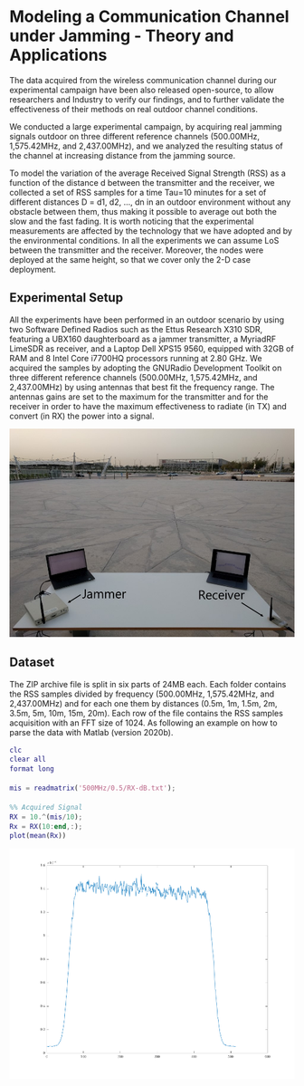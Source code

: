 # Modeling a Communication Channel under Jamming - Theory and Applications

The data acquired from the wireless communication channel during our experimental campaign have been also released open-source, to allow researchers and Industry to verify our findings, and to further validate the effectiveness of their methods on real outdoor channel conditions.

We conducted a large experimental campaign, by acquiring real jamming signals outdoor on three different reference channels (500.00MHz, 1,575.42MHz, and 2,437.00MHz), and we analyzed the resulting status of the channel at increasing distance from the jamming source.

To model the variation of the average Received Signal Strength (RSS) as a function of the distance d between the transmitter and the receiver, we collected a set of RSS samples for a time Tau=10 minutes for a set of different distances D = d1, d2, ..., dn in an outdoor environment without any obstacle between them, thus making it possible to average out both the slow and the fast fading. It is worth noticing that the experimental measurements are affected by the technology that we have adopted and by the environmental conditions. In all the experiments we can assume LoS between the transmitter and the receiver. Moreover, the nodes were deployed at the same height, so that we cover only the 2-D case deployment.

## Experimental Setup

All the experiments have been performed in an outdoor scenario by using two Software Defined Radios such as the Ettus Research X310 SDR, featuring a UBX160 daughterboard as a jammer transmitter, a MyriadRF LimeSDR as receiver, and a Laptop Dell XPS15 9560, equipped with 32GB of RAM and 8 Intel Core i7700HQ processors running at 2.80 GHz. We acquired the samples by adopting the GNURadio Development Toolkit on three different reference channels (500.00MHz, 1,575.42MHz, and 2,437.00MHz) by using antennas that best fit the frequency range. The antennas gains are set to the maximum for the transmitter and for the receiver in order to have the maximum effectiveness to radiate (in TX) and convert (in RX) the power into a signal.

<p align="center">
     <img alt="Experiental Setup" src="./figs/setup.jpg" width="800">
</p>

## Dataset

The ZIP archive file is split in six parts of 24MB each. Each folder contains the RSS samples divided by frequency (500.00MHz, 1,575.42MHz, and 2,437.00MHz) and for each one them by distances (0.5m, 1m, 1.5m, 2m, 3.5m, 5m, 10m, 15m, 20m). Each row of the file contains the RSS samples acquisition with an FFT size of 1024. As following an example on how to parse the data with Matlab (version 2020b).

```matlab
clc
clear all
format long

mis = readmatrix('500MHz/0.5/RX-dB.txt');

%% Acquired Signal
RX = 10.^(mis/10);
Rx = RX(10:end,:);
plot(mean(Rx))
```

<p align="center">
     <img alt="Acquired Signal" src="./figs/example.png" width="800">
</p>
